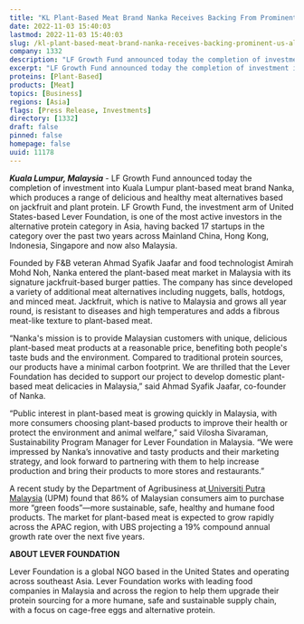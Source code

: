 ```yaml
---
title: "KL Plant-Based Meat Brand Nanka Receives Backing From Prominent U.S. Alternative Protein Investor LF Growth Fund"
date: 2022-11-03 15:40:03
lastmod: 2022-11-03 15:40:03
slug: /kl-plant-based-meat-brand-nanka-receives-backing-prominent-us-alternative-protein-investor
company: 1332
description: "LF Growth Fund announced today the completion of investment into Kuala Lumpur plant-based meat brand Nanka, which produces a range of delicious and healthy meat alternatives based on jackfruit and plant protein."
excerpt: "LF Growth Fund announced today the completion of investment into Kuala Lumpur plant-based meat brand Nanka, which produces a range of delicious and healthy meat alternatives based on jackfruit and plant protein."
proteins: [Plant-Based]
products: [Meat]
topics: [Business]
regions: [Asia]
flags: [Press Release, Investments]
directory: [1332]
draft: false
pinned: false
homepage: false
uuid: 11178
---
```

<p><strong><em>Kuala Lumpur, Malaysia</em></strong> - LF Growth Fund announced today the completion of investment into Kuala Lumpur plant-based meat brand Nanka, which produces a range of delicious and healthy meat alternatives based on jackfruit and plant protein. LF Growth Fund, the investment arm of United States-based Lever Foundation, is one of the most active investors in the alternative protein category in Asia, having backed 17 startups in the category over the past two years across Mainland China, Hong Kong, Indonesia, Singapore and now also Malaysia.</p>
<p>Founded by F&B veteran Ahmad Syafik Jaafar and food technologist Amirah Mohd Noh, Nanka entered the plant-based meat market in Malaysia with its signature jackfruit-based burger patties. The company has since developed a variety of additional meat alternatives including nuggets, balls, hotdogs, and minced meat. Jackfruit, which is native to Malaysia and grows all year round, is resistant to diseases and high temperatures and adds a fibrous meat-like texture to plant-based meat. </p>
<p>“Nanka's mission is to provide Malaysian customers with unique, delicious plant-based meat products at a reasonable price, benefiting both people's taste buds and the environment. Compared to traditional protein sources, our products have a minimal carbon footprint. We are thrilled that the Lever Foundation has decided to support our project to develop domestic plant-based meat delicacies in Malaysia,” said Ahmad Syafik Jaafar, co-founder of Nanka.</p>
<p>“Public interest in plant-based meat is growing quickly in Malaysia, with more consumers choosing plant-based products to improve their health or protect the environment and animal welfare,” said Vilosha Sivaraman, Sustainability Program Manager for Lever Foundation in Malaysia. “We were impressed by Nanka’s innovative and tasty products and their marketing strategy, and look forward to partnering with them to help increase production and bring their products to more stores and restaurants.”</p>
<p>A recent study by the Department of Agribusiness at<a href="https://www.google.com/search?client=safari&rls=en&q=Universiti+Putra+Malaysia&ludocid=16324123213291490292&gsas=1&client=safari&lsig=AB86z5VsZb-F8kJz_4qD8WA6Go9X&sa=X&ved=2ahUKEwjm-JqkybT2AhX2kokEHTTgDroQ8G0oAHoECD0QAQ"> Universiti Putra Malaysia</a> (UPM) found that 86% of Malaysian consumers aim to purchase more “green foods”—more sustainable, safe, healthy and humane food products. The market for plant-based meat is expected to grow rapidly across the APAC region, with UBS projecting a 19% compound annual growth rate over the next five years. </p>
<p><strong>ABOUT LEVER FOUNDATION</strong></p>
<p>Lever Foundation is a global NGO based in the United States and operating across southeast Asia. Lever Foundation works with leading food companies in Malaysia and across the region to help them upgrade their protein sourcing for a more humane, safe and sustainable supply chain, with a focus on cage-free eggs and alternative protein.</p>
